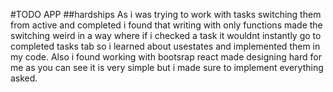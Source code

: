 #TODO APP
##hardships
As i was trying to work with tasks switching them from active and completed i found that writing
with only functions made the switching weird in a way where if i checked a task it wouldnt instantly go to completed 
tasks tab so i learned about usestates and implemented them in my code. Also i found working with bootsrap react made
designing hard for me as you can see it is very simple but i made sure to implement everything asked.
